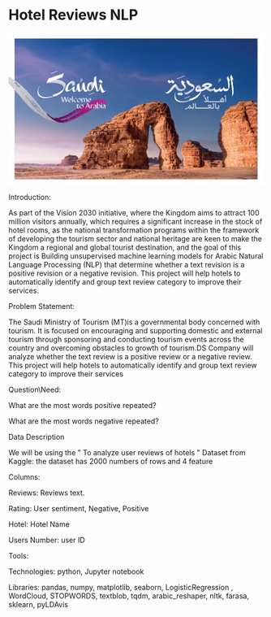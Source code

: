 # Hotel Reviews NLP



<center><img align="center" src="ksa.jpg"></center> 

Introduction:

As part of the Vision 2030 initiative, where the Kingdom aims to attract 100 million visitors annually, which requires a significant increase in the stock of hotel rooms, as the national transformation programs within the framework of developing the tourism sector and national heritage are keen to make the Kingdom a regional and global tourist destination, and the goal of this project is Building unsupervised machine learning models for Arabic Natural Language Processing (NLP) that determine whether a text revision is a positive revision or a negative revision. This project will help hotels to automatically identify and group text review category to improve their services.

Problem Statement:

The Saudi Ministry of Tourism (MT)is a governmental body concerned with tourism. It is focused on encouraging and supporting domestic and external tourism through sponsoring and conducting tourism events across the country and overcoming obstacles to growth of tourism.DS Company will analyze whether the text review is a positive review or a negative review. This project will help hotels to automatically identify and group text review category to improve their services

Question\Need:

What are the most words positive repeated?

What are the most words negative repeated?

Data Description

We will be using the " To analyze user reviews of hotels " Dataset from Kaggle: the dataset has 2000 numbers of rows and 4 feature

Columns: 

Reviews: Reviews text.

Rating: User sentiment, Negative, Positive

Hotel:  Hotel Name 

Users Number: user ID

Tools:

Technologies: python, Jupyter notebook

Libraries: pandas, numpy, matplotlib, seaborn, LogisticRegression , WordCloud, STOPWORDS, textblob, tqdm, arabic_reshaper, nltk, farasa, sklearn, pyLDAvis
